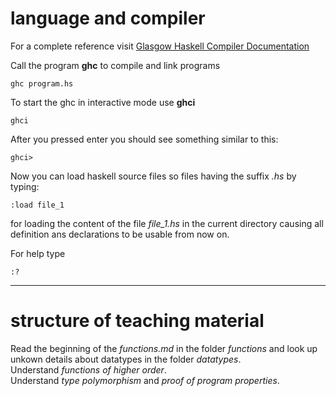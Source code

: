 # language and compiler
For a complete reference visit
[Glasgow Haskell Compiler Documentation](https://downloads.haskell.org/ghc/latest/docs/html/users_guide/index.html)  

Call the program **ghc** to compile and link programs
```CMD
ghc program.hs
```

To start the ghc in interactive mode use **ghci**
```CMD
ghci
```
After you pressed enter you should see something similar to this:
```CMD
ghci> 
```
Now you can load haskell source files so files having the suffix *.hs* by typing:
```CMD
:load file_1
```
for loading the content of the file *file_1.hs* in the current directory causing all definition ans declarations to be usable from now on.  

For help type
```CMD
:?
```

---

# structure of teaching material
Read the beginning of the *functions.md* in the folder *functions* and look up unkown details about datatypes in the folder *datatypes*.  
Understand *functions of higher order*.  
Understand *type polymorphism* and *proof of program properties*.